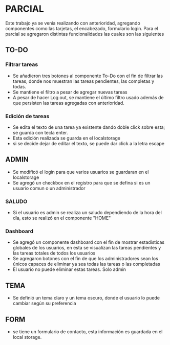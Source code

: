 # PARCIAL

Este trabajo ya se venía realizando con anterioridad, agregando componentes como las tarjetas, el encabezado, formulario login. Para el parcial se agregaron distintas funcionalidades las cuales son las siguientes

## TO-DO
### Filtrar tareas
- Se añadieron tres botones al componente To-Do con el fin de filtrar las tareas, donde nos muestran las tareas pendientes, las completas y todas.
- Se mantiene el filtro a pesar de agregar nuevas tareas
- A pesar de hacer Log out, se mantiene el último filtro usado además de que persisten las tareas agregadas con anterioridad.

### Edición de tareas

- Se edita el texto de una tarea ya existente dando doble click sobre esta; se guarda con tecla enter.
- Esta edición realizada se guarda en el localstorage
- si se decide dejar de editar el texto, se puede dar click a la letra escape

## ADMIN

- Se modificó el login para que varios usuarios  se guardaran en el localstorage
- Se agregó un checkbox en el registro para que se defina si es un usuario comun o un administrador

### SALUDO

- Si el usuario es admin se realiza un saludo dependiendo de la hora del día, esto se realizó en el componente "HOME"

### Dashboard

- Se agregó un componente dashboard con el fin de mostrar estadísticas globales de los usuarios, en esta se visualizan las tareas pendientes y las tareas totales de todos los usuarios
- Se agregaron botones con el fin de que los administradores sean los únicos capaces de eliminar ya sea todas las tareas o las completadas
- El usuario no puede eliminar estas tareas. Solo admin

## TEMA

- Se definió un tema claro y un tema oscuro, donde el usuario lo puede cambiar según su preferencia

## FORM

- se tiene un formulario de contacto, esta información es guardada en el local storage. 



